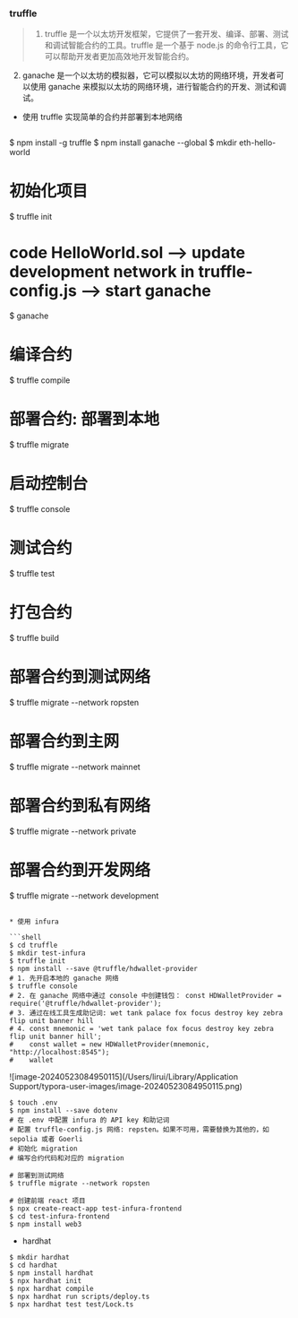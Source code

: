 ### truffle 
  > 1. truffle 是一个以太坊开发框架，它提供了一套开发、编译、部署、测试和调试智能合约的工具。truffle 是一个基于 node.js 的命令行工具，它可以帮助开发者更加高效地开发智能合约。
  2. ganache 是一个以太坊的模拟器，它可以模拟以太坊的网络环境，开发者可以使用 ganache 来模拟以太坊的网络环境，进行智能合约的开发、测试和调试。

* 使用 truffle 实现简单的合约并部署到本地网络

  ```shell
$ npm install -g truffle 
$ npm install ganache --global
$ mkdir eth-hello-world

# 初始化项目
$ truffle init

# code HelloWorld.sol --> update development network in truffle-config.js --> start ganache
$ ganache

# 编译合约
$ truffle compile

# 部署合约: 部署到本地
$ truffle migrate

# 启动控制台
$ truffle console

# 测试合约
$ truffle test

# 打包合约
$ truffle build

# 部署合约到测试网络
$ truffle migrate --network ropsten

# 部署合约到主网
$ truffle migrate --network mainnet

# 部署合约到私有网络
$ truffle migrate --network private

# 部署合约到开发网络
$ truffle migrate --network development

  ```

* 使用 infura 

```shell
$ cd truffle 
$ mkdir test-infura
$ truffle init
$ npm install --save @truffle/hdwallet-provider
# 1. 先开启本地的 ganache 网络
$ truffle console
# 2. 在 ganache 网络中通过 console 中创建钱包： const HDWalletProvider = require('@truffle/hdwallet-provider');
# 3. 通过在线工具生成助记词: wet tank palace fox focus destroy key zebra flip unit banner hill
# 4. const mnemonic = 'wet tank palace fox focus destroy key zebra flip unit banner hill';
#    const wallet = new HDWalletProvider(mnemonic, "http://localhost:8545");
#    wallet
```

![image-20240523084950115](/Users/lirui/Library/Application Support/typora-user-images/image-20240523084950115.png)

```shell
$ touch .env
$ npm install --save dotenv
# 在 .env 中配置 infura 的 API key 和助记词
# 配置 truffle-config.js 网络: repsten。如果不可用，需要替换为其他的，如 sepolia 或者 Goerli
# 初始化 migration
# 编写合约代码和对应的 migration

# 部署到测试网络
$ truffle migrate --network ropsten

# 创建前端 react 项目
$ npx create-react-app test-infura-frontend
$ cd test-infura-frontend
$ npm install web3
```

* hardhat

```shell
$ mkdir hardhat
$ cd hardhat
$ npm install hardhat
$ npx hardhat init
$ npx hardhat compile
$ npx hardhat run scripts/deploy.ts
$ npx hardhat test test/Lock.ts
```

